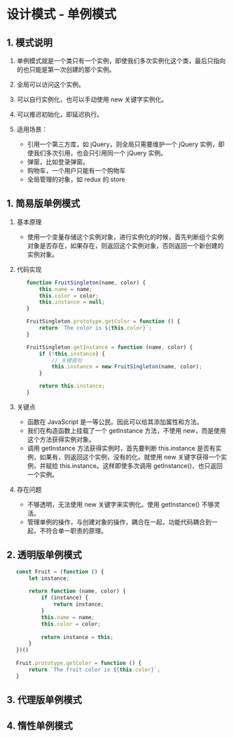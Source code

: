 # 设计模式 - 单例模式

## 1. 模式说明

1. 单例模式就是一个类只有一个实例，即使我们多次实例化这个类，最后只指向的也只能是第一次创建的那个实例。

2. 全局可以访问这个实例。

3. 可以自行实例化，也可以手动使用 new 关键字实例化。

4. 可以推迟初始化，即延迟执行。

5. 适用场景：
   - 引用一个第三方库，如 jQuery，则全局只需要维护一个 jQuery 实例，即使我们多次引用，也会只引用同一个 jQuery 实例。
   - 弹窗，比如登录弹窗。
   - 购物车，一个用户只能有一个购物车
   - 全局管理的对象，如 redux 的 store

## 1. 简易版单例模式

1. 基本原理
   - 使用一个变量存储这个实例对象，进行实例化的时候，首先判断组个实例对象是否存在，如果存在，则返回这个实例对象，否则返回一个新创建的实例对象。

2. 代码实现 
   ```javascript
      function FruitSingleton(name, color) {
          this.name = name;
          this.color = color;
          this.instance = null;
      }
   
      FruitSingleton.prototype.getColor = function () {
          return `The color is ${this.color}`;
      }
   
      FruitSingleton.getInstance = function (name, color) {
          if (!this.instance) {
              // 关键语句
              this.instance = new FruitSingleton(name, color);
          }
   
          return this.instance;
      }
   ```

2. 关键点
   - 函数在 JavaScript 是一等公民。因此可以给其添加属性和方法。
   - 我们在构造函数上挂载了一个 getInstance 方法，不使用 new，而是使用这个方法获得实例对象。
   - 调用 getInstance 方法获得实例时，首先要判断 this.instance 是否有实例，如果有，则返回这个实例，没有的化，就使用 new 关键字获得一个实例，并赋给 this.instance。这样即使多次调用 getInstance()，也只返回一个实例。

3. 存在问题
   - 不够透明，无法使用 new 关键字来实例化。使用 getInstance() 不够灵活。
   - 管理单例的操作，与创建对象的操作，耦合在一起，功能代码耦合到一起，不符合单一职责的原理。
   
## 2. 透明版单例模式

```javascript
   const Fruit = (function () {
       let instance;
   
       return function (name, color) {
           if (instance) {
               return instance;
           }
           this.name = name;
           this.color = color;
   
           return instance = this;
       }
   })()
   
   Fruit.prototype.getColor = function () {
       return `The fruit color is ${this.color}`;
   }
```

## 3. 代理版单例模式

## 4. 惰性单例模式